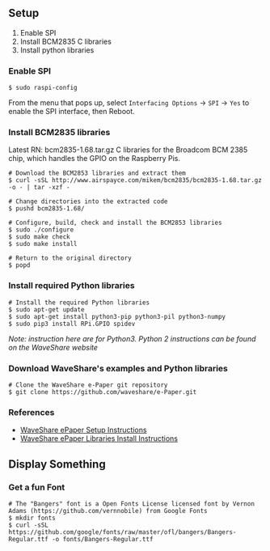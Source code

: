 ## Setup

1. Enable SPI
2. Install BCM2835 C libraries
3. Install python libraries

### Enable SPI

<!-- markdownlint-disable MD014 -->
```shell
$ sudo raspi-config
```
<!-- markdownlint-enable MD014 -->

From the menu that pops up, select `Interfacing Options` -> `SPI` -> `Yes` to enable the SPI interface, then Reboot.

### Install BCM2835 libraries

Latest RN: bcm2835-1.68.tar.gz
C libraries for the Broadcom BCM 2385 chip, which handles the GPIO on the Raspberry Pis.

```shell
# Download the BCM2853 libraries and extract them
$ curl -sSL http://www.airspayce.com/mikem/bcm2835/bcm2835-1.68.tar.gz -o - | tar -xzf - 

# Change directories into the extracted code
$ pushd bcm2835-1.68/

# Configure, build, check and install the BCM2853 libraries
$ sudo ./configure
$ sudo make check
$ sudo make install

# Return to the original directory
$ popd
```

### Install required Python libraries

```shell
# Install the required Python libraries
$ sudo apt-get update
$ sudo apt-get install python3-pip python3-pil python3-numpy
$ sudo pip3 install RPi.GPIO spidev
```

<!-- markdownlint-disable MD036 -->
_Note: instruction here are for Python3.  Python 2 instructions can be found on the WaveShare website_
<!-- markdownlint-enable MD036 -->

### Download WaveShare's examples and Python libraries

```shell
# Clone the WaveShare e-Paper git repository
$ git clone https://github.com/waveshare/e-Paper.git
```

### References

* [WaveShare ePaper Setup Instructions](https://www.waveshare.com/wiki/2.13inch_e-Paper_HAT)
* [WaveShare ePaper Libraries Install Instructions](https://www.waveshare.com/wiki/Libraries_Installation_for_RPi)

## Display Something

### Get a fun Font

```shell
# The "Bangers" font is a Open Fonts License licensed font by Vernon Adams (https://github.com/vernnobile) from Google Fonts
$ mkdir fonts
$ curl -sSL https://github.com/google/fonts/raw/master/ofl/bangers/Bangers-Regular.ttf -o fonts/Bangers-Regular.ttf
```
